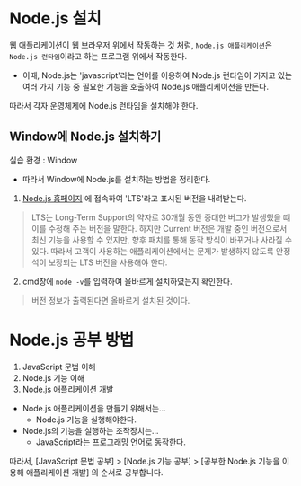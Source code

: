 # Node.js 설치

웹 애플리케이션이 웹 브라우저 위에서 작동하는 것 처럼, `Node.js 애플리케이션`은 `Node.js 런타임`이라고 하는 프로그램 위에서 작동한다.
- 이때, Node.js는 'javascript'라는 언어를 이용하여 Node.js 런타임이 가지고 있는 여러 가지 기능 중 필요한 기능을 호출하여 Node.js 애플리케이션을 만든다.

따라서 각자 운영체제에 Node.js 런타임을 설치해야 한다.

## Window에 Node.js 설치하기

실습 환경 : Window
- 따라서 Window에 Node.js를 설치하는 방법을 정리한다.

1. [Node.js 홈페이지](https://nodejs.org) 에 접속하여 'LTS'라고 표시된 버전을 내려받는다.
> LTS는 Long-Term Support의 약자로 30개월 동안 중대한 버그가 발생했을 떄 이를 수정해 주는 버전을 말한다.
> 하지만 Current 버전은 개발 중인 버전으로서 최신 기능을 사용할 수 있지만, 향후 패치를 통해 동작 방식이 바뀌거나 사라질 수 있다.
> 따라서 고객이 사용하는 애플리케이션에서는 문제가 발생하지 않도록 안정석이 보장되는 LTS 버전을 사용해야 한다.

2. cmd창에 `node -v`를 입력하여 올바르게 설치하였는지 확인한다.
> 버전 정보가 출력된다면 올바르게 설치된 것이다.

# Node.js 공부 방법

1. JavaScript 문법 이해
2. Node.js 기능 이해
3. Node.js 애플리케이션 개발

- Node.js 애플리케이션을 만들기 위해서는...
  - Node.js 기능을 실행해야한다.
- Node.js의 기능을 실행하는 조작장치는...
  - JavaScript라는 프로그래밍 언어로 동작한다.

따라서, [JavaScript 문법 공부] > [Node.js 기능 공부] > [공부한 Node.js 기능을 이용해 애플리케이션 개발] 의 순서로 공부합니다.
